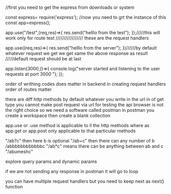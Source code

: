 
//first you need to get the express  from downloads or system 

const express= require('express');
//now you need to grt the instance of this 
const app=express();

app.use("/test",(req,res)=>{
    res.send("helllo from the test");
});/////this will work only for route test
///////////////// these are the request handlers

app.use((req,res)=>{
    res.send("helllo from the server");
})//////by default whatever request we get we get same the above response as result
/////default request should  be at last


app.listen(3000,()=>{
    console.log("server started and listening to the user requests at port 3000 ");
});



order of writhing codes does matter in backend in creating request handlers
order of routes matter


there are diff http methods
by default whatever you write in the url in of get type
you cannot make post request via url
for testing the api browser is not the right choice so we need a software called postman
in postman you create a workspace
then create a blank collection



app.use   or .use method   is applicable to ll the http methods
where as   app.get   or app.post only applicable to that particular methods

"/ab?c"   then here b is optional
"/ab+c"    then there can any number of b    /abbbbbbbbbbbbc
"/ab*c"     means there can be anything between ab and c   "/abumeshc"



explore query params and dynamic params



if we are not sending any response in postman it will go to loop

you can have multiple request handlers
but you need to keep next as next()  function
